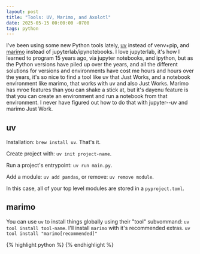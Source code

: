 ```yaml
---
layout: post
title: "Tools: UV, Marimo, and Axolotl"
date: 2025-05-15 00:00:00 -0700
tags: python
---
```


I've been using some new Python tools lately, [uv](https://docs.astral.sh/uv/)
instead of venv+pip, and [marimo](https://docs.marimo.io/) instead of 
jupyterlab/ipynotebooks. I love jupyterlab, it's how I learned to program 15 
years ago, via jupyter notebooks, and ipython, but as the Python versions have
piled up over the years, and all the different solutions for versions and
environments have cost me hours and hours over the years, it's so nice to find
a tool like uv that Just Works, and a notebook environment like marimo, that
works with uv and also Just Works. Marimo has mroe features than you can shake 
a stick at, but it's dayenu feature is that you can create an environment and
run a notebook from that environment. I never have figured out how to do that
with jupyter--uv and marimo Just Work.

## uv

Installation: `brew install uv`. That's it.

Create project with: `uv init project-name`.

Run a project's entrypoint: `uv run main.py`.

Add a module: `uv add pandas`, or remove: `uv remove module`.

In this case, all of your top level modules are stored in a `pyproject.toml`.

## marimo

You can use `uv` to install things globally using their "tool" subvommand:
`uv tool install tool-name`. I'll install `marimo` with it's recommended extras.
`uv tool install "marimo[recommended]"`

{% highlight python %}
{% endhighlight %}


